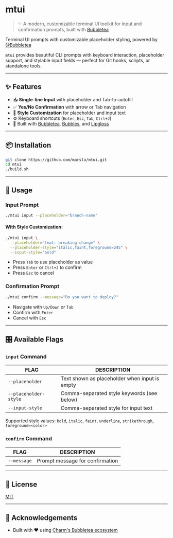# mtui

> ✨ A modern, customizable terminal UI toolkit for input and confirmation prompts, built with [Bubbletea](https://github.com/charmbracelet/bubbletea)

Terminal UI prompts with customizable placeholder styling, powered by [@Bubbletea](https://github.com/charmbracelet/bubbletea)

`mtui` provides beautiful CLI prompts with keyboard interaction, placeholder support, and stylable input fields — perfect for Git hooks, scripts, or standalone tools.

---

## ✨ Features

- 📥 **Single-line Input** with placeholder and Tab-to-autofill
- ✅ **Yes/No Confirmation** with arrow or Tab navigation
- 🎨 **Style Customization** for placeholder and input text
- ⚙️ Keyboard shortcuts (`Enter`, `Esc`, `Tab`, `Ctrl+J`)
- 🍵 Built with [Bubbletea](https://github.com/charmbracelet/bubbletea), [Bubbles](https://github.com/charmbracelet/bubbles), and [Lipgloss](https://github.com/charmbracelet/lipgloss)

---

## 📦 Installation

```bash
git clone https://github.com/marslo/mtui.git
cd mtui
./build.sh
```

---

## 🚀 Usage

### Input Prompt

```bash
./mtui input --placeholder="branch-name"
```

#### With Style Customization:

```bash
./mtui input \
  --placeholder="feat: breaking change" \
  --placeholder-style="italic,faint,foreground=245" \
  --input-style="bold"
```

- Press `Tab` to use placeholder as value
- Press `Enter` or `Ctrl+J` to confirm
- Press `Esc` to cancel

### Confirmation Prompt

```bash
./mtui confirm --message="Do you want to deploy?"
```

- Navigate with `Up/Down` or `Tab`
- Confirm with `Enter`
- Cancel with `Esc`

---

## 🎛 Available Flags

### `input` Command

| FLAG                  | DESCRIPTION                                   |
|-----------------------|-----------------------------------------------|
| `--placeholder`       | Text shown as placeholder when input is empty |
| `--placeholder-style` | Comma-separated style keywords (see below)    |
| `--input-style`       | Comma-separated style for input text          |

Supported style values: `bold`, `italic`, `faint`, `underline`, `strikethrough`, `foreground=<color>`

### `confirm` Command

| FLAG        | DESCRIPTION                     |
|-------------|---------------------------------|
| `--message` | Prompt message for confirmation |

---

## 🧩 License

[MIT](LICENSE)

---

## 🙌 Acknowledgements

- Built with ❤️ using [Charm's Bubbletea ecosystem](https://github.com/charmbracelet/)
